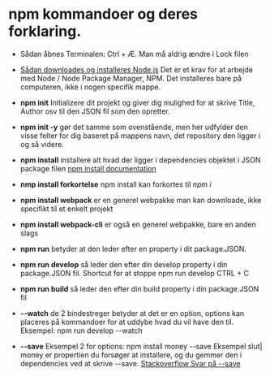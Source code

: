 # npm kommandoer og deres forklaring.

* Sådan åbnes Terminalen: Ctrl + Æ. Man må aldrig ændre i Lock filen


* [Sådan downloades og installeres Node.js](https://github.com/rts-cmk-wuhf01/rts-cmk-wuhf01-repo/blob/master/Blandet/Node.md) Det er et krav for at arbejde med Node / Node Package Manager, NPM. Det installeres bare på computeren, ikke i nogen specifik mappe.

* **npm init** Initializere dit projekt og giver dig mulighed for at skrive Title, Author osv til den JSON fil som den opretter.

* **npm init -y** gør det samme som ovenstående, men her udfylder den visse felter for dig baseret på mappens navn, det repository den ligger i og så videre.

* **npm install** installere alt hvad der ligger i dependencies objektet i JSON package filen [npm install documentation](https://docs.npmjs.com/cli/install)

* **nmp install forkortelse** npm install kan forkortes til *npm i*

* **npm install webpack** er en generel webpakke man kan downloade, ikke specifikt til et enkelt projekt

* **npm install webpack-cli** er også en generel webpakke, bare en anden slags

* **npm run** betyder at den leder efter en property i dit package.JSON.

* **npm run develop** så leder den efter din develop property i din package.JSON fil. Shortcut for at stoppe npm run develop CTRL + C

* **npm run build** så leder den efter din build property i din package.JSON fil

* **--watch** de 2 bindestreger betyder at det er en option, options kan placeres på kommandoer for at uddybe hvad du vil have den til. Eksempel: npm run develop --watch

* **--save** Eksempel 2 for options: npm install money --save Eksempel slut| money er propertien du forsøger at installere, og du gemmer den i dependencies ved at skrive --save. [Stackoverflow Svar på --save](https://stackoverflow.com/questions/19578796/what-is-the-save-option-for-npm-install)



